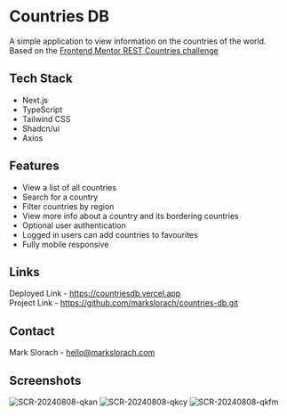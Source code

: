 # Countries DB

A simple application to view information on the countries of the world. Based on the [Frontend Mentor REST Countries challenge](https://www.frontendmentor.io/challenges/rest-countries-api-with-color-theme-switcher-5cacc469fec04111f7b848ca)

## Tech Stack
- Next.js
- TypeScript
- Tailwind CSS
- Shadcn/ui
- Axios

## Features
* View a list of all countries
* Search for a country
* Filter countries by region
* View more info about a country and its bordering countries
* Optional user authentication
* Logged in users can add countries to favourites
* Fully mobile responsive

## Links
Deployed Link - https://countriesdb.vercel.app \
Project Link - https://github.com/markslorach/countries-db.git

## Contact
Mark Slorach - hello@markslorach.com

## Screenshots
![SCR-20240808-qkan](https://github.com/user-attachments/assets/52317edb-5e2c-40b5-bac7-c91b97023d1c)
![SCR-20240808-qkcy](https://github.com/user-attachments/assets/c507134c-8d33-47df-85dc-f11ef7eb46bb)
![SCR-20240808-qkfm](https://github.com/user-attachments/assets/81f4d382-0281-47f5-b06e-26c7f0b7518e)
